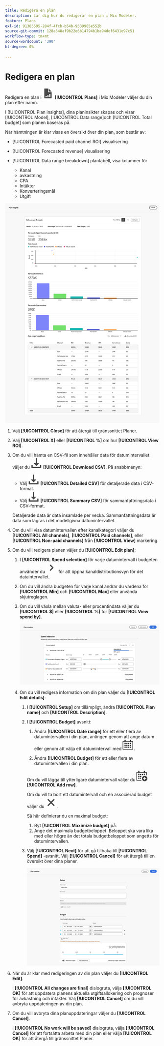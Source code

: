 ```yaml
---
title: Redigera en plan
description: Lär dig hur du redigerar en plan i Mix Modeler.
feature: Plans
exl-id: 91385595-284f-4fcb-b54b-9539905e552b
source-git-commit: 128a548af9b22e6b14794b1ba94def6431e97c51
workflow-type: tm+mt
source-wordcount: '390'
ht-degree: 0%

---
```


# Redigera en plan

Redigera en plan i ![PLan](../assets/icons/FileChart.svg) **[!UICONTROL Plans]** i Mix Modeler väljer du din plan efter namn.

I [!UICONTROL Plan insights], dina planinsikter skapas och visar [!UICONTROL Model], [!UICONTROL Data range]och [!UICONTROL Total budget] som planen baseras på.

När hämtningen är klar visas en översikt över din plan, som består av:

- [!UICONTROL Forecasted paid channel ROI] visualisering
- [!UICONTROL Forecasted revenue] visualisering
- [!UICONTROL Data range breakdown] plantabell, visa kolumner för

   - Kanal
   - avkastning
   - CPA
   - Intäkter
   - Konverteringsmål
   - Utgift

![Översikt över en plan](../assets/overview-plan.png)

1. Välj **[!UICONTROL Close]** för att återgå till gränssnittet Planer.

1. Välj **[!UICONTROL X]** eller **[!UICONTROL  %]** om hur **[!UICONTROL View ROI]**.

1. Om du vill hämta en CSV-fil som innehåller data för datumintervallet väljer du ![Ladda ned](../assets/icons/Download.svg) **[!UICONTROL Download CSV]**. På snabbmenyn:

   - Välj ![Ladda ned](../assets/icons/Download.svg) **[!UICONTROL Detailed CSV]** för detaljerade data i CSV-format.
   - Välj ![Ladda ned](../assets/icons/Download.svg) **[!UICONTROL Summary CSV]** för sammanfattningsdata i CSV-format.

   Detaljerade data är data insamlade per vecka. Sammanfattningsdata är data som lagras i det modellgivna datumintervallet.

1. Om du vill visa datumintervallen efter kanalkategori väljer du **[!UICONTROL All channels]**, **[!UICONTROL Paid channels]**, eller **[!UICONTROL Non-paid channels]** från **[!UICONTROL View]** markering.

1. Om du vill redigera planen väljer du **[!UICONTROL Edit plan]**:

   1. I **[!UICONTROL Spend selection]** för varje datumintervall i budgeten använder du ![Chevron](../assets/icons/ChevronRight.svg) för att öppna kanaldistributionsvyn för det dataintervallet.

   1. Om du vill ändra budgeten för varje kanal ändrar du värdena för **[!UICONTROL Min]** och **[!UICONTROL Max]** eller använda skjutreglagen.

   1. Om du vill växla mellan valuta- eller procentindata väljer du **[!UICONTROL $]** eller **[!UICONTROL %]** for **[!UICONTROL View spend by]**.

      ![Utgiftsval](../assets/spend-selection.png)

   1. Om du vill redigera information om din plan väljer du **[!UICONTROL Edit details]**:

      1. I **[!UICONTROL Setup]** om tillämpligt, ändra **[!UICONTROL Plan name]** och **[!UICONTROL Description]**.

      1. I **[!UICONTROL Budget]** avsnitt:

         1. Ändra **[!UICONTROL Date range]** för ett eller flera av datumintervallen i din plan, antingen genom att ange datum eller genom att välja ett datumintervall med ![Kalender](../assets/icons/Calendar.svg).

         1. Ändra **[!UICONTROL Budget]** för ett eller flera av datumintervallen i din plan.

         Om du vill lägga till ytterligare datumintervall väljer du ![KalenderLägg till](../assets/icons/CalendarAdd.svg) **[!UICONTROL Add row]**.

         Om du vill ta bort ett datumintervall och en associerad budget väljer du ![Stäng](../assets/icons/Close.svg).

         Så här definierar du en maximal budget:

         1. Byt **[!UICONTROL Maximize budget]** på.
         1. Ange det maximala budgetbeloppet. Beloppet ska vara lika med eller högre än det totala budgetbeloppet som angetts för datumintervallen.

      1. Välj **[!UICONTROL Next]** för att gå tillbaka till **[!UICONTROL Spend]** -avsnitt. Välj **[!UICONTROL Cancel]** för att återgå till en översikt över dina planer.

         ![Planinformation](../assets/plan-details.png)


1. När du är klar med redigeringen av din plan väljer du **[!UICONTROL Edit]**.

   I **[!UICONTROL All changes are final]** dialogruta, välja **[!UICONTROL OK]** för att uppdatera planens aktuella utgiftsallokering och prognoser för avkastning och intäkter. Välj **[!UICONTROL Cancel]** om du vill avbryta uppdateringen av din plan.

1. Om du vill avbryta dina planuppdateringar väljer du **[!UICONTROL Cancel]**.

   I **[!UICONTROL No work will be saved]** dialogruta, välja **[!UICONTROL Cancel]** för att fortsätta arbeta med din plan eller välja **[!UICONTROL OK]** för att återgå till gränssnittet Planer.
